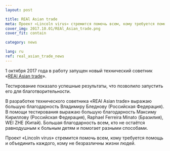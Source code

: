 ```yaml
---
layout: post

title: REAl Asian trade
meta: Проект «Lincoln virus» стремится помочь всем, кому требуется помощь и объединить каждого, кому не безразличны жизни людей.
cover_img: 2017.10.01/REAl_Asian_trade.png
cover_fit: contain

category: news

lang: ru
ref: real_asian_trade_news
---
```


1 октября 2017 года в работу запущен новый технический советник «<a href="https://lincolnvirus.com/ru/ea/real_asian_trade.html" target="_blank">REAl Asian trade</a>».

Тестирование показало успешные результаты, что позволило запустить его для благотворительности.

В разработке технического советника «REAl Asian trade» выражаю большую благодарность Владимиру Бледнову (Российская Федерация).
В помощи тестирования выражаю большую благодарность Максиму Кириллову (Российская Федерация), Raphael Ferreira Minato (Бразилия), WEI ZHE (Китай).
Большая благодарность всем, кто не остаётся равнодушным к больным детям и помогает разными способами.

Проект «Lincoln virus» стремится помочь всем, кому требуется помощь и объединить каждого, кому не безразличны жизни людей.
